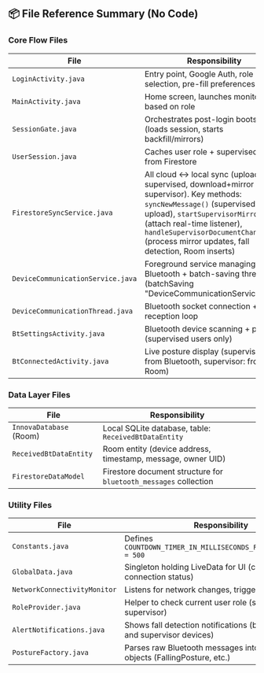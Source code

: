 ## 📦 File Reference Summary (No Code)

### Core Flow Files

| File | Responsibility |
|------|---------------|
| `LoginActivity.java` | Entry point, Google Auth, role selection, pre-fill preferences |
| `MainActivity.java` | Home screen, launches monitoring based on role |
| `SessionGate.java` | Orchestrates post-login bootstrap (loads session, starts backfill/mirrors) |
| `UserSession.java` | Caches user role + supervised UIDs from Firestore |
| `FirestoreSyncService.java` | All cloud ↔ local sync (upload for supervised, download+mirror for supervisor). Key methods: `syncNewMessage()` (supervised upload), `startSupervisorMirror()` (attach real-time listener), `handleSupervisorDocumentChanges()` (process mirror updates, fall detection, Room inserts) |
| `DeviceCommunicationService.java` | Foreground service managing Bluetooth + batch-saving thread (batchSaving "DeviceCommunicationService.java") |
| `DeviceCommunicationThread.java` | Bluetooth socket connection + data reception loop |
| `BtSettingsActivity.java` | Bluetooth device scanning + pairing (supervised users only) |
| `BtConnectedActivity.java` | Live posture display (supervised: from Bluetooth, supervisor: from Room) |

### Data Layer Files

| File | Responsibility |
|------|---------------|
| `InnovaDatabase` (Room) | Local SQLite database, table: `ReceivedBtDataEntity` |
| `ReceivedBtDataEntity` | Room entity (device address, timestamp, message, owner UID) |
| `FirestoreDataModel` | Firestore document structure for `bluetooth_messages` collection |

### Utility Files

| File | Responsibility |
|------|---------------|
| `Constants.java` | Defines `COUNTDOWN_TIMER_IN_MILLISECONDS_FOR_MESSAGE_SAVE = 500` |
| `GlobalData.java` | Singleton holding LiveData for UI (current posture, connection status) |
| `NetworkConnectivityMonitor` | Listens for network changes, triggers retry logic |
| `RoleProvider.java` | Helper to check current user role (supervised vs supervisor) |
| `AlertNotifications.java` | Shows fall detection notifications (both supervised and supervisor devices) |
| `PostureFactory.java` | Parses raw Bluetooth messages into `Posture` objects (FallingPosture, etc.) |
